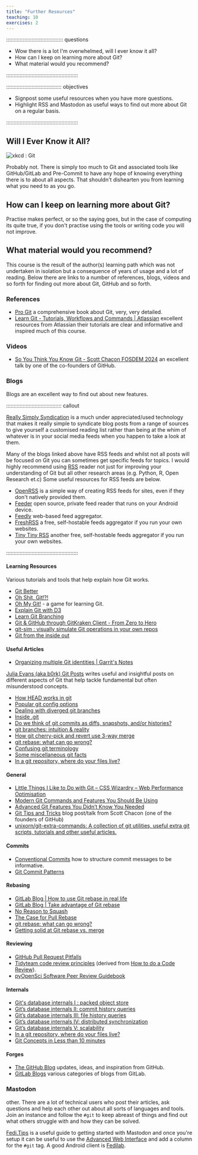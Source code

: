 ```yaml
---
title: "Further Resources"
teaching: 10
exercises: 2
---
```


:::::::::::::::::::::::::::::::::::::: questions

- Wow there is a lot I'm overwhelmed, will I ever know it all?
- How can I keep on learning more about Git?
- What material would you recommend?

::::::::::::::::::::::::::::::::::::::::::::::::

::::::::::::::::::::::::::::::::::::: objectives

- Signpost some useful resources when you have more questions.
- Highlight RSS and Mastodon as useful ways to find out more about Git on a regular basis.

::::::::::::::::::::::::::::::::::::::::::::::::

## Will I Ever Know it All?

![[xkcd : Git](https://xkcd.com/1597/)](https://imgs.xkcd.com/comics/git.png)

Probably not. There is simply too much to Git and associated tools like GitHub/GitLab and Pre-Commit to have any hope of
knowing everything there is to about all aspects. That shouldn't dishearten you from learning what you need to as you
go.

## How can I keep on learning more about Git?

Practise makes perfect, or so the saying goes, but in the case of computing its quite true, if you don't practise using
the tools or writing code you will not improve.

## What material would you recommend?

This course is the result of the author(s) learning path which was not undertaken in isolation but a consequence of
years of usage and a lot of reading.  Below there are links to a number of references, blogs, videos and so forth for
finding out more about Git, GitHub and so forth.

### References

- [Pro Git](https://git-scm.com/book/en/v2) a comprehensive book about Git, very, very detailed.
- [Learn Git - Tutorials, Workflows and Commands | Atlassian](https://www.atlassian.com/git) excellent resources from
  Atlassian their tutorials are clear and informative and inspired much of this course.

### Videos

- [So You Think You Know Git - Scott Chacon FOSDEM 2024](https://www.youtube.com/watch?v=aolI_Rz0ZqY) an excellent talk
  by one of the co-founders of GitHub.

### Blogs

Blogs are an excellent way to find out about new features.

::::::::::::::::::::::::::::::::::::: callout

[Really Simply Syndication](http://rssboard.org/rss-specification) is a much under appreciated/used technology that
makes it really simple to syndicate blog posts from a range of sources to give yourself a customised reading list rather
than being at the whim of whatever is in your social media feeds when you happen to take a look at them.

Many of the blogs linked above have RSS feeds and whilst not all posts will be focused on Git you can sometimes get
specific feeds for topics. I would highly recommend using [RSS](https://en.wikipedia.org/wiki/RSS) reader not just for
improving your understanding of Git but all other research areas (e.g. Python, R, Open Research et.c) Some useful
resources for RSS feeds are below.

- [OpenRSS](https://openrss.org/) is a simple way of creating RSS feeds for sites, even if they don't natively provided
  them.
- [Feeder](https://github.com/spacecowboy/Feeder) open source, private feed reader that runs on your Android device.
- [Feedly](https://feedly.com/) web-based feed aggregator.
- [FreshRSS](https://www.freshrss.org/) a free, self-hostable feeds aggregator if you run your own websites.
- [Tiny Tiny RSS](https://tt-rss.org/) another free, self-hostable feeds aggregator if you run your own websites.

::::::::::::::::::::::::::::::::::::::::::::::::

#### Learning Resources

Various tutorials and tools that help explain how Git works.

- [Git Better](https://gitbetter.substack.com/archive?sort=new)
- [Oh Shit, Git!?!](https://ohshitgit.com/)
- [Oh My Git!](https://ohmygit.org/) - a game for learning Git.
- [Explain Git with D3](https://onlywei.github.io/explain-git-with-d3/#clean)
- [Learn Git Branching](https://learngitbranching.js.org/)
- [Git & GitHub through GitKraken Client - From Zero to Hero](https://srse-git-github-zero2hero.netlify.app/)
- [git-sim : visually simulate Git operations in your own repos](https://initialcommit.com/blog/git-sim)
- [Git from the inside out](https://maryrosecook.com/blog/post/git-from-the-inside-out)

#### Useful Articles

- [Organizing multiple Git identities | Garrit's
  Notes](https://garrit.xyz/posts/2023-10-13-organizing-multiple-git-identities)


[Julia Evans (aka b0rk) Git Posts](https://jvns.ca/#git) writes useful and insightful posts on different aspects of Git
that help tackle fundamental but often misunderstood concepts.

- [How HEAD works in git](https://jvns.ca/blog/2024/03/08/how-head-works-in-git/)
- [Popular git config options](https://jvns.ca/blog/2024/02/16/popular-git-config-options/)
- [Dealing with diverged git branches](https://jvns.ca/blog/2024/02/01/dealing-with-diverged-git-branches/)
- [Inside .git](https://jvns.ca/blog/2024/01/26/inside-git/)
- [Do we think of git commits as diffs, snapshots, and/or
  histories?](https://jvns.ca/blog/2024/01/05/do-we-think-of-git-commits-as-diffs--snapshots--or-histories/)
- [git branches: intuition & reality](https://jvns.ca/blog/2023/11/23/branches-intuition-reality/)
- [How git cherry-pick and revert use 3-way merge](https://jvns.ca/blog/2023/11/10/how-cherry-pick-and-revert-work/)
- [git rebase: what can go wrong?](https://jvns.ca/blog/2023/11/06/rebasing-what-can-go-wrong-/)
- [Confusing git terminology](https://jvns.ca/blog/2023/11/01/confusing-git-terminology/)
- [Some miscellaneous git facts](https://jvns.ca/blog/2023/10/20/some-miscellaneous-git-facts/)
- [In a git repository, where do your files
  live?](https://jvns.ca/blog/2023/09/14/in-a-git-repository--where-do-your-files-live-/)

#### General

- [Little Things I Like to Do with Git – CSS Wizardry – Web Performance
  Optimisation](https://csswizardry.com/2017/05/little-things-i-like-to-do-with-git/#praise-people)
- [Modern Git Commands and Features You Should Be Using](https://martinheinz.dev/blog/109)
- [Advanced Git Features You Didn’t Know You Needed](https://martinheinz.dev/blog/43)
- [Git Tips and Tricks](https://blog.gitbutler.com/git-tips-and-tricks/) blog post/talk from Scott Chacon (one of the founders of GitHub)
- [unixorn/git-extra-commands: A collection of git utilities, useful extra git scripts, tutorials and other useful
  articles.](https://github.com/unixorn/git-extra-commands)

#### Commits

- [Conventional Commits](https://www.conventionalcommits.org/en/v1.0.0/) how to structure commit messages to be
  informative.
- [Git Commit Patterns](https://dev.to/hornet_daemon/git-commit-patterns-5dm7)

#### Rebasing

- [GitLab Blog | How to use Git rebase in real life](https://about.gitlab.com/blog/2022/11/08/rebase-in-real-life/)
- [GitLab Blog | Take advantage of Git rebase](https://about.gitlab.com/blog/2022/10/06/take-advantage-of-git-rebase/)
- [No Reason to Squash](https://arialdomartini.github.io/no-reason-to-squash)
- [The Case for Pull Rebase](https://megakemp.com/2019/03/20/the-case-for-pull-rebase/)
- [git rebase: what can go wrong?](https://jvns.ca/blog/2023/11/06/rebasing-what-can-go-wrong-/)
- [Getting solid at Git rebase
  vs. merge](https://medium.com/@porteneuve/getting-solid-at-git-rebase-vs-merge-4fa1a48c53aa)

#### Reviewing

- [GitHub Pull Request Pitfalls](https://davidism.com/github-pull-request-pitfalls/)
- [Tidyteam code review principles](https://code-review.tidyverse.org/) (derived from [How to do a Code
  Review](https://google.github.io/eng-practices/review/reviewer/)).
- [pyOpenSci Software Peer Review Guidebook](https://www.pyopensci.org/software-peer-review/)

#### Internals

- [Git's database internals I : packed object store](https://github.blog/2022-08-29-gits-database-internals-i-packed-object-store/)
- [Git’s database internals II: commit history queries](https://github.blog/2022-08-30-gits-database-internals-ii-commit-history-queries/)
- [Git’s database internals III: file history queries](https://github.blog/2022-08-31-gits-database-internals-iii-file-history-queries/)
- [Git’s database internals IV: distributed synchronization](https://github.blog/2022-09-01-gits-database-internals-iv-distributed-synchronization/)
- [Git’s database internals V: scalability](https://github.blog/2022-09-02-gits-database-internals-v-scalability/)
- [In a git repository, where do your files live?](https://jvns.ca/blog/2023/09/14/in-a-git-repository--where-do-your-files-live-/)
- [Git Concepts in Less than 10 minutes](https://www.both.org/?p=3383)

#### Forges

- [The GitHub Blog](https://github.blog/) updates, ideas, and inspiration from GitHub.
- [GitLab Blogs](https://about.gitlab.com/blog/) various categories of blogs from GitLab.

### Mastodon
other. There are a lot of technical users who post their articles, ask questions and help each other out about all sorts
of languages and tools. Join an instance and follow the `#git` to keep abreast of things and find out what others
struggle with and how they can be solved.

[Fedi.Tips](https://fedi.tips/) is a useful guide to getting started with Mastodon and once you're setup it can be
useful to use the [Advanced Web
Interface](https://fedi.tips/how-to-activate-mastodons-tweetdeck-style-advanced-web-interface/) and add a column for the
`#git` tag. A good Android client is [Fedilab](https://fedilab.app/).

[mastodon]: https://joinmastodon.org/
